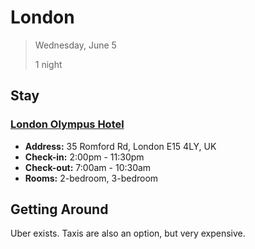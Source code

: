 # London

> Wednesday, June 5
> 
> 1 night

## Stay

### [London Olympus Hotel](https://www.google.com/maps/place/London+Olympus+Hotel/@51.5425309,0.0051063,17z/data=!4m13!1m7!3m6!1s0x48761d6068277665:0xcfa31c3692083f69!2s35+Romford+Rd,+London+E15+4DT,+UK!3b1!8m2!3d51.5425276!4d0.0073003!3m4!1s0x47d8a78ef4883439:0x81ea622a1610afd1!8m2!3d51.5425479!4d0.0072703)

* **Address:** 35 Romford Rd, London E15 4LY, UK
* **Check-in:** 2:00pm - 11:30pm
* **Check-out:** 7:00am - 10:30am
* **Rooms:** 2-bedroom, 3-bedroom

## Getting Around

Uber exists. Taxis are also an option, but very expensive.